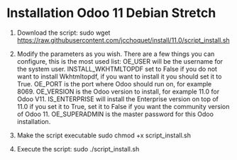 # Installation Odoo 11 Debian Stretch

1. Download the script:
  sudo wget https://raw.githubusercontent.com/jcchoquet/install/11.0/script_install.sh

2. Modify the parameters as you wish.
There are a few things you can configure, this is the most used list:
OE_USER will be the username for the system user.
INSTALL_WKHTMLTOPDF set to False if you do not want to install Wkhtmltopdf, if you want to install it you should set it to True.
OE_PORT is the port where Odoo should run on, for example 8069.
OE_VERSION is the Odoo version to install, for example 11.0 for Odoo V11.
IS_ENTERPRISE will install the Enterprise version on top of 11.0 if you set it to True, set it to False if you want the community version of Odoo 11.
OE_SUPERADMIN is the master password for this Odoo installation.

3. Make the script executable
  sudo chmod +x script_install.sh
4. Execute the script:
  sudo ./script_install.sh
